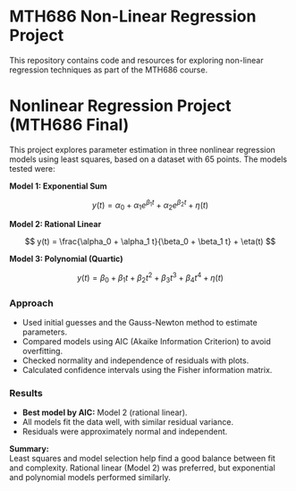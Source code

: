 # MTH686 Non-Linear Regression Project

This repository contains code and resources for exploring non-linear regression techniques as part of the MTH686 course.
# Nonlinear Regression Project (MTH686 Final)

This project explores parameter estimation in three nonlinear regression models using least squares, based on a dataset with 65 points. The models tested were:


**Model 1: Exponential Sum**

$$
y(t) = \alpha_0 + \alpha_1 e^{\beta_1 t} + \alpha_2 e^{\beta_2 t} + \eta(t)
$$

**Model 2: Rational Linear**

$$
y(t) = \frac{\alpha_0 + \alpha_1 t}{\beta_0 + \beta_1 t} + \eta(t)
$$

**Model 3: Polynomial (Quartic)**

$$
y(t) = \beta_0 + \beta_1 t + \beta_2 t^2 + \beta_3 t^3 + \beta_4 t^4 + \eta(t)
$$


### Approach

- Used initial guesses and the Gauss-Newton method to estimate parameters.
- Compared models using AIC (Akaike Information Criterion) to avoid overfitting.
- Checked normality and independence of residuals with plots.
- Calculated confidence intervals using the Fisher information matrix.

### Results

- **Best model by AIC:** Model 2 (rational linear).
- All models fit the data well, with similar residual variance.
- Residuals were approximately normal and independent.

**Summary:**  
Least squares and model selection help find a good balance between fit and complexity. Rational linear (Model 2) was preferred, but exponential and polynomial models performed similarly.  
